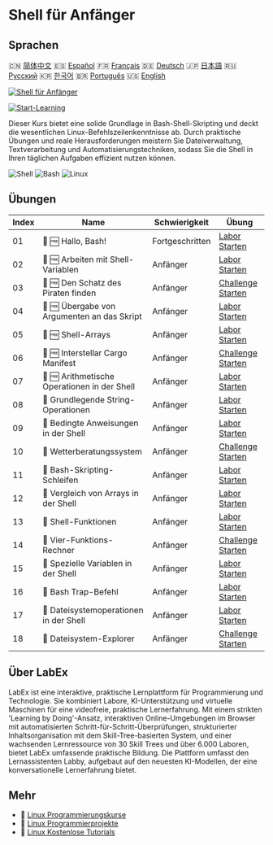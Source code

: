 # Shell für Anfänger

## Sprachen

🇨🇳 [简体中文](README_zh.md) 🇪🇸 [Español](README_es.md) 🇫🇷 [Français](README_fr.md) 🇩🇪 [Deutsch](README_de.md) 🇯🇵 [日本語](README_ja.md) 🇷🇺 [Русский](README_ru.md) 🇰🇷 [한국어](README_ko.md) 🇧🇷 [Português](README_pt.md) 🇺🇸 [English](README.md) 

[![Shell für Anfänger](https://cover-creator.labex.io/shell-for-beginners.png?lang=de)](https://labex.io/de/courses/shell-for-beginners)

[![Start-Learning](https://img.shields.io/badge/Start-Learning-whitesmoke?style=for-the-badge)](https://labex.io/de/courses/shell-for-beginners)

Dieser Kurs bietet eine solide Grundlage in Bash-Shell-Skripting und deckt die wesentlichen Linux-Befehlszeilenkenntnisse ab. Durch praktische Übungen und reale Herausforderungen meistern Sie Dateiverwaltung, Textverarbeitung und Automatisierungstechniken, sodass Sie die Shell in Ihren täglichen Aufgaben effizient nutzen können.

![Shell](https://img.shields.io/badge/Shell-whitesmoke?style=for-the-badge&logo=shell)
![Bash](https://img.shields.io/badge/Bash-whitesmoke?style=for-the-badge&logo=bash)
![Linux](https://img.shields.io/badge/Linux-whitesmoke?style=for-the-badge&logo=linux)


## Übungen

|   Index | Name                                         | Schwierigkeit   | Übung                                                                                                                    |
|---------|----------------------------------------------|-----------------|--------------------------------------------------------------------------------------------------------------------------|
|      01 | 📖 🆓 Hallo, Bash!                           | Fortgeschritten | <a target='_blank' href='https://labex.io/de/tutorials/linux-hello-bash-388809'>Labor Starten</a>                        |
|      02 | 📖 🆓 Arbeiten mit Shell-Variablen           | Anfänger        | <a target='_blank' href='https://labex.io/de/tutorials/shell-working-with-shell-variables-388810'>Labor Starten</a>      |
|      03 | 🎯 🆓 Den Schatz des Piraten finden          | Anfänger        | <a target='_blank' href='https://labex.io/de/tutorials/shell-finding-the-pirate-s-treasure-388807'>Challenge Starten</a> |
|      04 | 📖 🆓 Übergabe von Argumenten an das Skript  | Anfänger        | <a target='_blank' href='https://labex.io/de/tutorials/shell-passing-arguments-to-the-script-388811'>Labor Starten</a>   |
|      05 | 📖 🆓 Shell-Arrays                           | Anfänger        | <a target='_blank' href='https://labex.io/de/tutorials/shell-shell-arrays-388812'>Labor Starten</a>                      |
|      06 | 🎯 🆓 Interstellar Cargo Manifest            | Anfänger        | <a target='_blank' href='https://labex.io/de/tutorials/shell-interstellar-cargo-manifest-388869'>Challenge Starten</a>   |
|      07 | 📖 🆓 Arithmetische Operationen in der Shell | Anfänger        | <a target='_blank' href='https://labex.io/de/tutorials/shell-arithmetic-operations-in-shell-388813'>Labor Starten</a>    |
|      08 | 📖  Grundlegende String-Operationen          | Anfänger        | <a target='_blank' href='https://labex.io/de/tutorials/shell-basic-string-operations-388814'>Labor Starten</a>           |
|      09 | 📖  Bedingte Anweisungen in der Shell        | Anfänger        | <a target='_blank' href='https://labex.io/de/tutorials/linux-conditional-statements-in-shell-388815'>Labor Starten</a>   |
|      10 | 🎯  Wetterberatungssystem                    | Anfänger        | <a target='_blank' href='https://labex.io/de/tutorials/shell-weather-advisory-system-388885'>Challenge Starten</a>       |
|      11 | 📖  Bash-Skripting-Schleifen                 | Anfänger        | <a target='_blank' href='https://labex.io/de/tutorials/shell-bash-scripting-loops-388816'>Labor Starten</a>              |
|      12 | 📖  Vergleich von Arrays in der Shell        | Anfänger        | <a target='_blank' href='https://labex.io/de/tutorials/shell-comparing-arrays-in-shell-388817'>Labor Starten</a>         |
|      13 | 📖  Shell-Funktionen                         | Anfänger        | <a target='_blank' href='https://labex.io/de/tutorials/shell-shell-functions-388818'>Labor Starten</a>                   |
|      14 | 🎯  Vier-Funktions-Rechner                   | Anfänger        | <a target='_blank' href='https://labex.io/de/tutorials/shell-four-function-calculator-388893'>Challenge Starten</a>      |
|      15 | 📖  Spezielle Variablen in der Shell         | Anfänger        | <a target='_blank' href='https://labex.io/de/tutorials/shell-special-variables-in-shell-388819'>Labor Starten</a>        |
|      16 | 📖  Bash Trap-Befehl                         | Anfänger        | <a target='_blank' href='https://labex.io/de/tutorials/linux-bash-trap-command-388820'>Labor Starten</a>                 |
|      17 | 📖  Dateisystemoperationen in der Shell      | Anfänger        | <a target='_blank' href='https://labex.io/de/tutorials/shell-file-system-operations-in-shell-388821'>Labor Starten</a>   |
|      18 | 🎯  Dateisystem-Explorer                     | Anfänger        | <a target='_blank' href='https://labex.io/de/tutorials/shell-file-system-explorer-388898'>Challenge Starten</a>          |

## Über LabEx

LabEx ist eine interaktive, praktische Lernplattform für Programmierung und Technologie. Sie kombiniert Labore, KI-Unterstützung und virtuelle Maschinen für eine videofreie, praktische Lernerfahrung. Mit einem strikten 'Learning by Doing'-Ansatz, interaktiven Online-Umgebungen im Browser mit automatisierten Schritt-für-Schritt-Überprüfungen, strukturierter Inhaltsorganisation mit dem Skill-Tree-basierten System, und einer wachsenden Lernressource von 30 Skill Trees und über 6.000 Laboren, bietet LabEx umfassende praktische Bildung. Die Plattform umfasst den Lernassistenten Labby, aufgebaut auf den neuesten KI-Modellen, der eine konversationelle Lernerfahrung bietet.

## Mehr

- 🔗 [Linux Programmierungskurse](https://github.com/labex-labs/awesome-programming-courses)
- 🔗 [Linux Programmierprojekte](https://github.com/labex-labs/awesome-programming-projects)
- 🔗 [Linux Kostenlose Tutorials](https://github.com/labex-labs/linux-free-tutorials)

